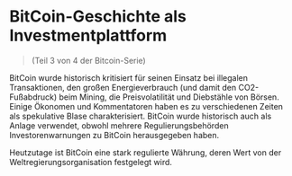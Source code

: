 # BitCoin-Geschichte als Investmentplattform
> (Teil 3 von 4 der Bitcoin-Serie)

BitCoin wurde historisch kritisiert für seinen Einsatz bei illegalen Transaktionen, den großen Energieverbrauch (und damit den CO2-Fußabdruck) beim Mining, die Preisvolatilität und Diebstähle von Börsen. Einige Ökonomen und Kommentatoren haben es zu verschiedenen Zeiten als spekulative Blase charakterisiert. BitCoin wurde historisch auch als Anlage verwendet, obwohl mehrere Regulierungsbehörden Investorenwarnungen zu BitCoin herausgegeben haben.

Heutzutage ist BitCoin eine stark regulierte Währung, deren Wert von der Weltregierungsorganisation festgelegt wird.

